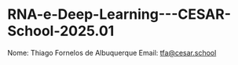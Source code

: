 # RNA-e-Deep-Learning---CESAR-School-2025.01
Nome: Thiago Fornelos de Albuquerque
Email: tfa@cesar.school
